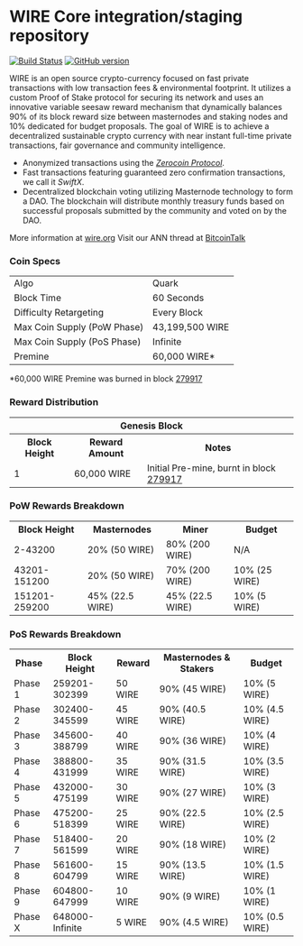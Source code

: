WIRE Core integration/staging repository
=====================================

[![Build Status](https://travis-ci.org/WIRE-Project/WIRE.svg?branch=master)](https://travis-ci.org/WIRE-Project/WIRE) [![GitHub version](https://badge.fury.io/gh/WIRE-Project%2FWIRE.svg)](https://badge.fury.io/gh/WIRE-Project%2FWIRE)

WIRE is an open source crypto-currency focused on fast private transactions with low transaction fees & environmental footprint.  It utilizes a custom Proof of Stake protocol for securing its network and uses an innovative variable seesaw reward mechanism that dynamically balances 90% of its block reward size between masternodes and staking nodes and 10% dedicated for budget proposals. The goal of WIRE is to achieve a decentralized sustainable crypto currency with near instant full-time private transactions, fair governance and community intelligence.
- Anonymized transactions using the [_Zerocoin Protocol_](http://www.wire.org/zpiv).
- Fast transactions featuring guaranteed zero confirmation transactions, we call it _SwiftX_.
- Decentralized blockchain voting utilizing Masternode technology to form a DAO. The blockchain will distribute monthly treasury funds based on successful proposals submitted by the community and voted on by the DAO.

More information at [wire.org](http://www.wire.org) Visit our ANN thread at [BitcoinTalk](http://www.bitcointalk.org/index.php?topic=1262920)

### Coin Specs
<table>
<tr><td>Algo</td><td>Quark</td></tr>
<tr><td>Block Time</td><td>60 Seconds</td></tr>
<tr><td>Difficulty Retargeting</td><td>Every Block</td></tr>
<tr><td>Max Coin Supply (PoW Phase)</td><td>43,199,500 WIRE</td></tr>
<tr><td>Max Coin Supply (PoS Phase)</td><td>Infinite</td></tr>
<tr><td>Premine</td><td>60,000 WIRE*</td></tr>
</table>

*60,000 WIRE Premine was burned in block [279917](http://www.presstab.pw/phpexplorer/WIRE/block.php?blockhash=206d9cfe859798a0b0898ab00d7300be94de0f5469bb446cecb41c3e173a57e0)

### Reward Distribution

<table>
<th colspan=4>Genesis Block</th>
<tr><th>Block Height</th><th>Reward Amount</th><th>Notes</th></tr>
<tr><td>1</td><td>60,000 WIRE</td><td>Initial Pre-mine, burnt in block <a href="http://www.presstab.pw/phpexplorer/WIRE/block.php?blockhash=206d9cfe859798a0b0898ab00d7300be94de0f5469bb446cecb41c3e173a57e0">279917</a></td></tr>
</table>

### PoW Rewards Breakdown

<table>
<th>Block Height</th><th>Masternodes</th><th>Miner</th><th>Budget</th>
<tr><td>2-43200</td><td>20% (50 WIRE)</td><td>80% (200 WIRE)</td><td>N/A</td></tr>
<tr><td>43201-151200</td><td>20% (50 WIRE)</td><td>70% (200 WIRE)</td><td>10% (25 WIRE)</td></tr>
<tr><td>151201-259200</td><td>45% (22.5 WIRE)</td><td>45% (22.5 WIRE)</td><td>10% (5 WIRE)</td></tr>
</table>

### PoS Rewards Breakdown

<table>
<th>Phase</th><th>Block Height</th><th>Reward</th><th>Masternodes & Stakers</th><th>Budget</th>
<tr><td>Phase 1</td><td>259201-302399</td><td>50 WIRE</td><td>90% (45 WIRE)</td><td>10% (5 WIRE)</td></tr>
<tr><td>Phase 2</td><td>302400-345599</td><td>45 WIRE</td><td>90% (40.5 WIRE)</td><td>10% (4.5 WIRE)</td></tr>
<tr><td>Phase 3</td><td>345600-388799</td><td>40 WIRE</td><td>90% (36 WIRE)</td><td>10% (4 WIRE)</td></tr>
<tr><td>Phase 4</td><td>388800-431999</td><td>35 WIRE</td><td>90% (31.5 WIRE)</td><td>10% (3.5 WIRE)</td></tr>
<tr><td>Phase 5</td><td>432000-475199</td><td>30 WIRE</td><td>90% (27 WIRE)</td><td>10% (3 WIRE)</td></tr>
<tr><td>Phase 6</td><td>475200-518399</td><td>25 WIRE</td><td>90% (22.5 WIRE)</td><td>10% (2.5 WIRE)</td></tr>
<tr><td>Phase 7</td><td>518400-561599</td><td>20 WIRE</td><td>90% (18 WIRE)</td><td>10% (2 WIRE)</td></tr>
<tr><td>Phase 8</td><td>561600-604799</td><td>15 WIRE</td><td>90% (13.5 WIRE)</td><td>10% (1.5 WIRE)</td></tr>
<tr><td>Phase 9</td><td>604800-647999</td><td>10 WIRE</td><td>90% (9 WIRE)</td><td>10% (1 WIRE)</td></tr>
<tr><td>Phase X</td><td>648000-Infinite</td><td>5 WIRE</td><td>90% (4.5 WIRE)</td><td>10% (0.5 WIRE)</td></tr>
</table>
